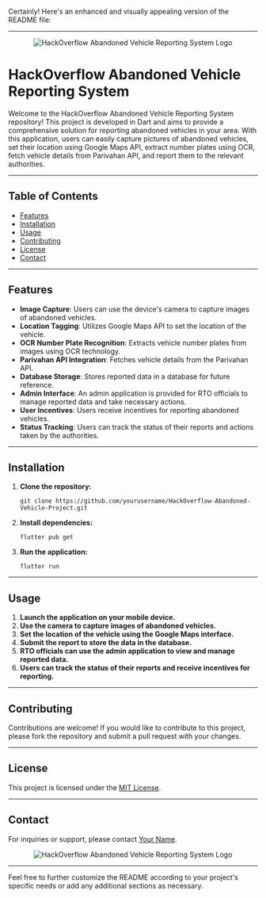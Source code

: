 Certainly! Here's an enhanced and visually appealing version of the README file:

---

<div align="center">
  <img src="https://yourlogo.png" alt="HackOverflow Abandoned Vehicle Reporting System Logo">
</div>

# HackOverflow Abandoned Vehicle Reporting System

Welcome to the HackOverflow Abandoned Vehicle Reporting System repository! This project is developed in Dart and aims to provide a comprehensive solution for reporting abandoned vehicles in your area. With this application, users can easily capture pictures of abandoned vehicles, set their location using Google Maps API, extract number plates using OCR, fetch vehicle details from Parivahan API, and report them to the relevant authorities.

---

## Table of Contents

- [Features](#features)
- [Installation](#installation)
- [Usage](#usage)
- [Contributing](#contributing)
- [License](#license)
- [Contact](#contact)

---

## Features

- **Image Capture**: Users can use the device's camera to capture images of abandoned vehicles.
- **Location Tagging**: Utilizes Google Maps API to set the location of the vehicle.
- **OCR Number Plate Recognition**: Extracts vehicle number plates from images using OCR technology.
- **Parivahan API Integration**: Fetches vehicle details from the Parivahan API.
- **Database Storage**: Stores reported data in a database for future reference.
- **Admin Interface**: An admin application is provided for RTO officials to manage reported data and take necessary actions.
- **User Incentives**: Users receive incentives for reporting abandoned vehicles.
- **Status Tracking**: Users can track the status of their reports and actions taken by the authorities.

---

## Installation

1. **Clone the repository:**

    ```
    git clone https://github.com/yourusername/HackOverflow-Abandoned-Vehicle-Project.git
    ```

2. **Install dependencies:**

    ```
    flutter pub get
    ```

3. **Run the application:**

    ```
    flutter run
    ```

---

## Usage

1. **Launch the application on your mobile device.**
2. **Use the camera to capture images of abandoned vehicles.**
3. **Set the location of the vehicle using the Google Maps interface.**
4. **Submit the report to store the data in the database.**
5. **RTO officials can use the admin application to view and manage reported data.**
6. **Users can track the status of their reports and receive incentives for reporting.**

---

## Contributing

Contributions are welcome! If you would like to contribute to this project, please fork the repository and submit a pull request with your changes.

---

## License

This project is licensed under the [MIT License](LICENSE).

---

## Contact

For inquiries or support, please contact [Your Name](mailto:youremail@example.com).

<div align="center">
  <img src="https://yourlogo.png" alt="HackOverflow Abandoned Vehicle Reporting System Logo">
</div>

---

Feel free to further customize the README according to your project's specific needs or add any additional sections as necessary.
